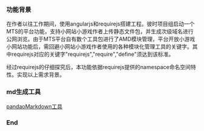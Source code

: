 ### 功能背景

在作者以往工作期间，使用angularjs和requirejs搭建工程。彼时项目组启动一个MTS的平台功能，支持小网站小游戏作者上传静态文件包，并生成次级域名进行公网浏览。由于MTS平台自有数个工具包进行了AMD模块管理，平台开放小游戏小网站功能后，需回避小网站小游戏作者使用的各种模块化管理工具的关键字。其中requirejs对应的关键字"requirejs","require","define"须达到该标准。

经过requirejs的仔细探究后，本功能依据requirejs提供的namespace命名空间特性。实现以上需求背景。

###  md生成工具
[pandaoMarkdown工具](https://pandao.github.io/editor.md/)

### End